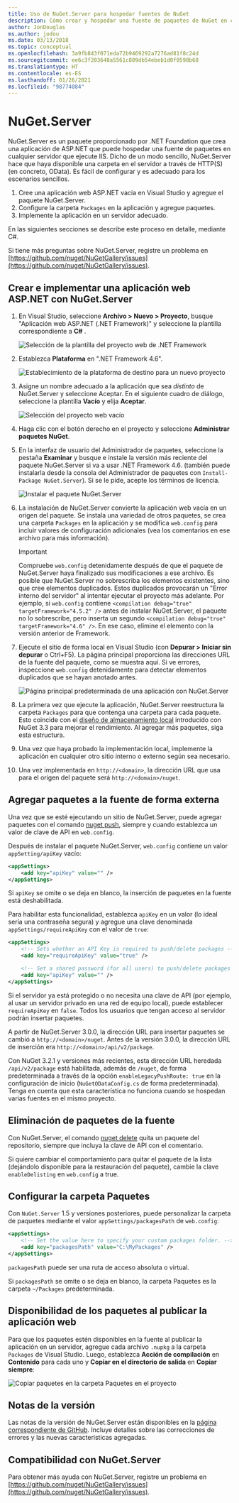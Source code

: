 ```yaml
---
title: Uso de NuGet.Server para hospedar fuentes de NuGet
description: Cómo crear y hospedar una fuente de paquetes de NuGet en cualquier servidor que ejecute IIS mediante NuGet.Server, de forma que los paquetes estén disponibles a través de HTTP y OData.
author: JonDouglas
ms.author: jodou
ms.date: 03/13/2018
ms.topic: conceptual
ms.openlocfilehash: 3a9fb843f071eda72b9469292a7276ad81f8c24d
ms.sourcegitcommit: ee6c3f203648a5561c809db54ebeb1d0f0598b68
ms.translationtype: HT
ms.contentlocale: es-ES
ms.lasthandoff: 01/26/2021
ms.locfileid: "98774084"
---
```

# <a name="nugetserver"></a>NuGet.Server

NuGet.Server es un paquete proporcionado por .NET Foundation que crea una aplicación de ASP.NET que puede hospedar una fuente de paquetes en cualquier servidor que ejecute IIS. Dicho de un modo sencillo, NuGet.Server hace que haya disponible una carpeta en el servidor a través de HTTP(S) (en concreto, OData). Es fácil de configurar y es adecuado para los escenarios sencillos.

1. Cree una aplicación web ASP.NET vacía en Visual Studio y agregue el paquete NuGet.Server.
1. Configure la carpeta `Packages` en la aplicación y agregue paquetes.
1. Implemente la aplicación en un servidor adecuado.

En las siguientes secciones se describe este proceso en detalle, mediante C#.

Si tiene más preguntas sobre NuGet.Server, registre un problema en [https://github.com/nuget/NuGetGallery/issues](https://github.com/nuget/NuGetGallery/issues).

## <a name="create-and-deploy-an-aspnet-web-application-with-nugetserver"></a>Crear e implementar una aplicación web ASP.NET con NuGet.Server

1. En Visual Studio, seleccione **Archivo > Nuevo > Proyecto**, busque "Aplicación web ASP.NET (.NET Framework)" y seleccione la plantilla correspondiente a **C#** .

    ![Selección de la plantilla del proyecto web de .NET Framework](media/Hosting_00-NuGet.Server-ProjectType.png)

1. Establezca **Plataforma** en ".NET Framework 4.6".

    ![Establecimiento de la plataforma de destino para un nuevo proyecto](media/Hosting_01-NuGet.Server-Set4.6.png)

1. Asigne un nombre adecuado a la aplicación que sea *distinto* de NuGet.Server y seleccione Aceptar. En el siguiente cuadro de diálogo, seleccione la plantilla **Vacío** y elija **Aceptar**.

    ![Selección del proyecto web vacío](media/Hosting_02-NuGet.Server-Empty.png)

1. Haga clic con el botón derecho en el proyecto y seleccione **Administrar paquetes NuGet**.

1. En la interfaz de usuario del Administrador de paquetes, seleccione la pestaña **Examinar** y busque e instale la versión más reciente del paquete NuGet.Server si va a usar .NET Framework 4.6. (también puede instalarla desde la consola del Administrador de paquetes con `Install-Package NuGet.Server`). Si se le pide, acepte los términos de licencia.

    ![Instalar el paquete NuGet.Server](media/Hosting_03-NuGet.Server-Package.png)

1. La instalación de NuGet.Server convierte la aplicación web vacía en un origen del paquete. Se instala una variedad de otros paquetes, se crea una carpeta `Packages` en la aplicación y se modifica `web.config` para incluir valores de configuración adicionales (vea los comentarios en ese archivo para más información).

    > [!Important]
    > Compruebe `web.config` detenidamente después de que el paquete de NuGet.Server haya finalizado sus modificaciones a ese archivo. Es posible que NuGet.Server no sobrescriba los elementos existentes, sino que cree elementos duplicados. Estos duplicados provocarán un "Error interno del servidor" al intentar ejecutar el proyecto más adelante. Por ejemplo, si `web.config` contiene `<compilation debug="true" targetFramework="4.5.2" />` antes de instalar NuGet.Server, el paquete no lo sobrescribe, pero inserta un segundo `<compilation debug="true" targetFramework="4.6" />`. En ese caso, elimine el elemento con la versión anterior de Framework.

1. Ejecute el sitio de forma local en Visual Studio (con **Depurar > Iniciar sin depurar** o Ctrl+F5). La página principal proporciona las direcciones URL de la fuente del paquete, como se muestra aquí. Si ve errores, inspeccione `web.config` detenidamente para detectar elementos duplicados que se hayan anotado antes.

    ![Página principal predeterminada de una aplicación con NuGet.Server](media/Hosting_04-NuGet.Server-FeedHomePage.png)

1.  La primera vez que ejecute la aplicación, NuGet.Server reestructura la carpeta `Packages` para que contenga una carpeta para cada paquete. Esto coincide con el [diseño de almacenamiento local](https://blog.nuget.org/20151118/nuget-3.3.html#folder-based-repository-commands) introducido con NuGet 3.3 para mejorar el rendimiento. Al agregar más paquetes, siga esta estructura.

1. Una vez que haya probado la implementación local, implemente la aplicación en cualquier otro sitio interno o externo según sea necesario.

1. Una vez implementada en `http://<domain>`, la dirección URL que usa para el origen del paquete será `http://<domain>/nuget`.

## <a name="adding-packages-to-the-feed-externally"></a>Agregar paquetes a la fuente de forma externa

Una vez que se esté ejecutando un sitio de NuGet.Server, puede agregar paquetes con el comando [nuget push](../reference/cli-reference/cli-ref-push.md), siempre y cuando establezca un valor de clave de API en `web.config`.

Después de instalar el paquete NuGet.Server, `web.config` contiene un valor `appSetting/apiKey` vacío:

```xml
<appSettings>
    <add key="apiKey" value="" />
</appSettings>
```

Si `apiKey` se omite o se deja en blanco, la inserción de paquetes en la fuente está deshabilitada.

Para habilitar esta funcionalidad, establezca `apiKey` en un valor (lo ideal sería una contraseña segura) y agregue una clave denominada `appSettings/requireApiKey` con el valor de `true`:

```xml
<appSettings>
    <!-- Sets whether an API Key is required to push/delete packages -->
    <add key="requireApiKey" value="true" />

    <!-- Set a shared password (for all users) to push/delete packages -->
    <add key="apiKey" value="" />
</appSettings>
```

Si el servidor ya está protegido o no necesita una clave de API (por ejemplo, al usar un servidor privado en una red de equipo local), puede establecer `requireApiKey` en `false`. Todos los usuarios que tengan acceso al servidor podrán insertar paquetes.

A partir de NuGet.Server 3.0.0, la dirección URL para insertar paquetes se cambió a `http://<domain>/nuget`. Antes de la versión 3.0.0, la dirección URL de inserción era `http://<domain>/api/v2/package`.

Con NuGet 3.2.1 y versiones más recientes, esta dirección URL heredada `/api/v2/package` está habilitada, además de `/nuget`, de forma predeterminada a través de la opción `enableLegacyPushRoute: true` en la configuración de inicio (`NuGetODataConfig.cs` de forma predeterminada). Tenga en cuenta que esta característica no funciona cuando se hospedan varias fuentes en el mismo proyecto.

## <a name="removing-packages-from-the-feed"></a>Eliminación de paquetes de la fuente

Con NuGet.Server, el comando [nuget delete](../reference/cli-reference/cli-ref-delete.md) quita un paquete del repositorio, siempre que incluya la clave de API con el comentario.

Si quiere cambiar el comportamiento para quitar el paquete de la lista (dejándolo disponible para la restauración del paquete), cambie la clave `enableDelisting` en `web.config` a true.

## <a name="configuring-the-packages-folder"></a>Configurar la carpeta Paquetes

Con `NuGet.Server` 1.5 y versiones posteriores, puede personalizar la carpeta de paquetes mediante el valor `appSettings/packagesPath` de `web.config`:

```xml
<appSettings>
    <!-- Set the value here to specify your custom packages folder. -->
    <add key="packagesPath" value="C:\MyPackages" />
</appSettings>
```

`packagesPath` puede ser una ruta de acceso absoluta o virtual.

Si `packagesPath` se omite o se deja en blanco, la carpeta Paquetes es la carpeta `~/Packages` predeterminada.

## <a name="making-packages-available-when-you-publish-the-web-app"></a>Disponibilidad de los paquetes al publicar la aplicación web

Para que los paquetes estén disponibles en la fuente al publicar la aplicación en un servidor, agregue cada archivo `.nupkg` a la carpeta `Packages` de Visual Studio. Luego, establezca **Acción de compilación** en **Contenido** para cada uno y **Copiar en el directorio de salida** en **Copiar siempre**:

![Copiar paquetes en la carpeta Paquetes en el proyecto](media/Hosting_05-NuGet.Server-Package-Folder.png)

## <a name="release-notes"></a>Notas de la versión

Las notas de la versión de NuGet.Server están disponibles en la [página correspondiente de GitHub](https://github.com/NuGet/NuGet.Server/releases).
Incluye detalles sobre las correcciones de errores y las nuevas características agregadas.

## <a name="nugetserver-support"></a>Compatibilidad con NuGet.Server

Para obtener más ayuda con NuGet.Server, registre un problema en [https://github.com/nuget/NuGetGallery/issues](https://github.com/nuget/NuGetGallery/issues).
